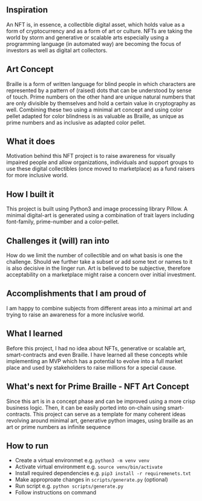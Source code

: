 ## Inspiration
An NFT is, in essence, a collectible digital asset, which holds value as a form of cryptocurrency and as a form of art or culture. NFTs are taking the world by storm and generative or scalable arts especially using a programming language (in automated way) are becoming the focus of investors as well as digital art collectors. 

## Art Concept
Braille is a form of written language for blind people in which characters are represented by a pattern of (raised) dots that can be understood by sense of touch. Prime numbers on the other hand are unique natural numbers that are only divisible by themselves and hold a certain value in cryptography as well. Combining these two using a minimal art concept and using color pellet adapted for color blindness is as valuable as Braille, as unique as prime numbers and as inclusive as adapted color pellet. 

## What it does
Motivation behind this NFT project is to raise awareness for visually impaired people and allow organizations, individuals and support groups to use these digital collectibles (once moved to marketplace) as a fund raisers for more inclusive world. 

## How I built it
This project is built using Python3 and image processing library Pillow. A minimal digital-art is generated using a combination of trait layers including font-family, prime-number and a color-pellet. 

## Challenges it (will) ran into
How do we limit the number of collectible and on what basis is one the challenge. Should we further take a subset or add some text or names to it is also decisive in the linger run. Art is believed to be subjective, therefore acceptability on a marketplace might raise a concern over initial investment. 

## Accomplishments that I am proud of
I am happy to combine subjects from different areas into a minimal art and trying to raise an awareness for a more inclusive world. 

## What I learned
Before this project, I had no idea about NFTs, generative or scalable art, smart-contracts and even Braille. I have learned all these concepts while implementing an MVP which has a potential to evolve into a full market place and used by stakeholders to raise millions for a special cause.

## What's next for Prime Braille - NFT Art Concept
Since this art is in a concept phase and can be improved using a more crisp business logic. Then, it can be easily ported into on-chain using smart-contracts.  This project can serve as a template for many coherent ideas revolving around minimal art, generative python images, using braille as an art or prime numbers as infinite sequence

## How to run
- Create a virtual environmet e.g. `python3 -m venv venv`
- Activate virtual environment e.g. `source venv/bin/activate`
- Install required dependencies e.g. `pip3 install -r requiremenets.txt`
- Make approproate changes in `scripts/generate.py` (optional)
- Run script e.g. `python scripts/generate.py`
- Follow instructions on command 
